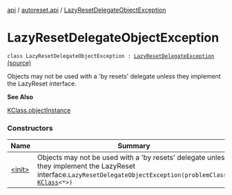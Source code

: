 [api](../../index.md) / [autoreset.api](../index.md) / [LazyResetDelegateObjectException](./index.md)

# LazyResetDelegateObjectException

`class LazyResetDelegateObjectException : `[`LazyResetDelegateException`](../-lazy-reset-delegate-exception/index.md) [(source)](https://github.com/RBusarow/AutoReset/tree/master/api/src/main/kotlin/autoreset/api/LazyResets.kt#L130)

Objects may not be used with a 'by resets' delegate unless they implement the LazyReset interface.

**See Also**

[KClass.objectInstance](https://kotlinlang.org/api/latest/jvm/stdlib/kotlin.reflect/-k-class/object-instance.html)

### Constructors

| Name | Summary |
|---|---|
| [&lt;init&gt;](-init-.md) | Objects may not be used with a 'by resets' delegate unless they implement the LazyReset interface.`LazyResetDelegateObjectException(problemClass: `[`KClass`](https://kotlinlang.org/api/latest/jvm/stdlib/kotlin.reflect/-k-class/index.html)`<*>)` |

